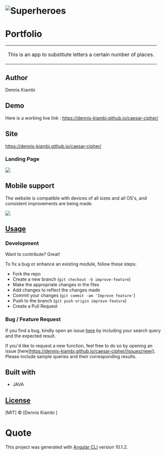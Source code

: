 # ![Superheroes](https://dennis-kiambi.github.io/caesar-cipher/)
# Portfolio
<table>
<tr>
<td>

This is an app to substitute letters a certain number of places.
</td>
</tr>
</table>

## Author
Dennis Kiambi

## Demo
Here is a working live link :  https://dennis-kiambi.github.io/caesar-cipher/


## Site
https://dennis-kiambi.github.io/caesar-cipher/

### Landing Page

![](https://dennis-kiambi.github.io/caesar-cipher/)

## Mobile support
The website is compatible with devices of all sizes and all OS's, and consistent improvements are being made.

![](https://dennis-kiambi.github.io/caesar-cipher/)




## [Usage](https://dennis-kiambi.github.io/caesar-cipher/) 

### Development
Want to contribute? Great!

To fix a bug or enhance an existing module, follow these steps:

- Fork the repo
- Create a new branch (`git checkout -b improve-feature`)
- Make the appropriate changes in the files
- Add changes to reflect the changes made
- Commit your changes (`git commit -am 'Improve feature'`)
- Push to the branch (`git push origin improve-feature`)
- Create a Pull Request 

### Bug / Feature Request

If you find a bug, kindly open an issue [here](https://dennis-kiambi.github.io/caesar-cipher/) by including your search query and the expected result.

If you'd like to request a new function, feel free to do so by opening an issue [here]https://dennis-kiambi.github.io/caesar-cipher//issues/new(). Please include sample queries and their corresponding results.


## Built with 

- JAVA


## [License](https://dennis-kiambi.github.io/caesar-cipher/blob/master/LICENSE.md)

[MIT] © [Dennis Kiambi ]

# Quote

This project was generated with [Angular CLI](https://github.com/angular/angular-cli) version 10.1.2.

